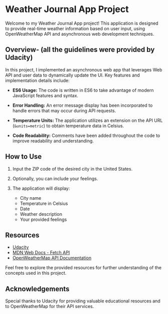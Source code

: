 # Weather Journal App Project

Welcome to my Weather Journal App project! This application is designed to provide real-time weather information based on user input, using OpenWeatherMap API and asynchronous web development techniques.

## Overview- (all the guidelines were provided by Udacity)

In this project, I implemented an asynchronous web app that leverages Web API and user data to dynamically update the UI. Key features and implementation details include:

- **ES6 Usage:** The code is written in ES6 to take advantage of modern JavaScript features and syntax.

- **Error Handling:** An error message display has been incorporated to handle errors that may occur during API requests.

- **Temperature Units:** The application utilizes an extension on the API URL (`&units=metric`) to obtain temperature data in Celsius.

- **Code Readability:** Comments have been added throughout the code to improve readability and understanding.

## How to Use

1. Input the ZIP code of the desired city in the United States.

2. Optionally, you can include your feelings.

3. The application will display:
   - City name
   - Temperature in Celsius
   - Date
   - Weather description
   - Your provided feelings

## Resources

- [Udacity](https://classroom.udacity.com/)
- [MDN Web Docs - Fetch API](https://developer.mozilla.org/en-US/docs/Web/API/Fetch_API/Using_Fetch)
- [OpenWeatherMap API Documentation](https://openweathermap.org/current#zip)

Feel free to explore the provided resources for further understanding of the concepts used in this project.

## Acknowledgements
Special thanks to Udacity for providing valuable educational resources and to OpenWeatherMap for their API services.

